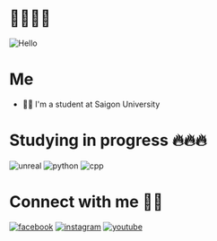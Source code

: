 # 👋👋👋👋

![Hello](https://user-images.githubusercontent.com/79523633/165792461-5d4dc3a3-bb5b-4f6c-9fe0-c7971e2f6e97.jpg)

# Me
- 👨‍💻 I'm a student at Saigon University

# Studying in progress 🔥🔥🔥

![unreal](https://user-images.githubusercontent.com/79523633/165794316-4972c5ad-dd4b-402b-90ca-33c1742fca79.png)
![python](https://user-images.githubusercontent.com/79523633/165795081-537326cb-1644-48e1-93ac-fc7606fc39f3.png)
![cpp](https://user-images.githubusercontent.com/79523633/165795097-8f378860-ace4-4778-8a69-60bd6dfeedb2.png)

# Connect with me 💬💬

[![facebook](https://user-images.githubusercontent.com/79523633/165798874-4faabc00-54e4-4c12-a436-883f7e349cf9.png)][facebook]
[![instagram](https://user-images.githubusercontent.com/79523633/165799137-f79039c0-ba6e-48cf-b070-d678a5cfd76b.png)][instagram]
[![youtube](https://user-images.githubusercontent.com/79523633/165799214-08693756-00aa-4ad3-9277-4a54a23cbffe.png)][youtube]


[instagram]: https://www.instagram.com/fiat_._
[facebook]: https://www.facebook.com/lebaotai0711
[youtube]: https://www.youtube.com/channel/UCxn8oPFkR96wwegSEV2LESg
